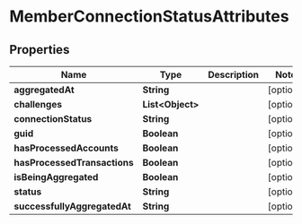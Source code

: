 
# MemberConnectionStatusAttributes

## Properties
Name | Type | Description | Notes
------------ | ------------- | ------------- | -------------
**aggregatedAt** | **String** |  |  [optional]
**challenges** | **List&lt;Object&gt;** |  |  [optional]
**connectionStatus** | **String** |  |  [optional]
**guid** | **Boolean** |  |  [optional]
**hasProcessedAccounts** | **Boolean** |  |  [optional]
**hasProcessedTransactions** | **Boolean** |  |  [optional]
**isBeingAggregated** | **Boolean** |  |  [optional]
**status** | **String** |  |  [optional]
**successfullyAggregatedAt** | **String** |  |  [optional]



